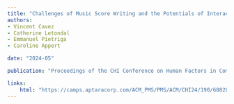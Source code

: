 ```yaml
---
title: "Challenges of Music Score Writing and the Potentials of Interactive Surfaces"
authors:
- Vincent Cavez
- Catherine Letondal
- Emmanuel Pietriga
- Caroline Appert

date: "2024-05"

publication: "Proceedings of the CHI Conference on Human Factors in Computing Systems"

links:
    html: "https://camps.aptaracorp.com/ACM_PMS/PMS/ACM/CHI24/190/6882868b-b929-11ee-8ef9-16bb50361d1f/OUT/chi24-190.html"
---
```

